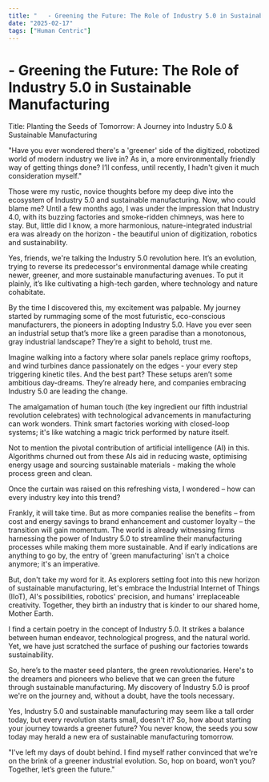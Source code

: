 ```yaml
---
title: "   - Greening the Future: The Role of Industry 5.0 in Sustainable Manufacturing"
date: "2025-02-17"
tags: ["Human Centric"]
---
```


#    - Greening the Future: The Role of Industry 5.0 in Sustainable Manufacturing

Title: Planting the Seeds of Tomorrow: A Journey into Industry 5.0 & Sustainable Manufacturing

"Have you ever wondered there's a 'greener' side of the digitized, robotized world of modern industry we live in? As in, a more environmentally friendly way of getting things done? I’ll confess, until recently, I hadn't given it much consideration myself."

Those were my rustic, novice thoughts before my deep dive into the ecosystem of Industry 5.0 and sustainable manufacturing. Now, who could blame me? Until a few months ago, I was under the impression that Industry 4.0, with its buzzing factories and smoke-ridden chimneys, was here to stay. But, little did I know, a more harmonious, nature-integrated industrial era was already on the horizon - the beautiful union of digitization, robotics and sustainability. 

Yes, friends, we're talking the Industry 5.0 revolution here. It’s an evolution, trying to reverse its predecessor's environmental damage while creating newer, greener, and more sustainable manufacturing avenues. To put it plainly, it’s like cultivating a high-tech garden, where technology and nature cohabitate.

By the time I discovered this, my excitement was palpable. My journey started by rummaging some of the most futuristic, eco-conscious manufacturers, the pioneers in adopting Industry 5.0. Have you ever seen an industrial setup that’s more like a green paradise than a monotonous, gray industrial landscape? They’re a sight to behold, trust me.

Imagine walking into a factory where solar panels replace grimy rooftops, and wind turbines dance passionately on the edges - your every step triggering kinetic tiles. And the best part? These setups aren’t some ambitious day-dreams. They’re already here, and companies embracing Industry 5.0 are leading the change.

The amalgamation of human touch (the key ingredient our fifth industrial revolution celebrates) with technological advancements in manufacturing can work wonders. Think smart factories working with closed-loop systems; it's like watching a magic trick performed by nature itself.

Not to mention the pivotal contribution of artificial intelligence (AI) in this. Algorithms churned out from these AIs aid in reducing waste, optimising energy usage and sourcing sustainable materials - making the whole process green and clean.

Once the curtain was raised on this refreshing vista, I wondered – how can every industry key into this trend?

Frankly, it will take time. But as more companies realise the benefits – from cost and energy savings to brand enhancement and customer loyalty – the transition will gain momentum. The world is already witnessing firms harnessing the power of Industry 5.0 to streamline their manufacturing processes while making them more sustainable. And if early indications are anything to go by, the entry of 'green manufacturing' isn't a choice anymore; it's an imperative.

But, don't take my word for it. As explorers setting foot into this new horizon of sustainable manufacturing, let's embrace the Industrial Internet of Things (IIoT), AI's possibilities, robotics' precision, and humans' irreplaceable creativity. Together, they birth an industry that is kinder to our shared home, Mother Earth.

I find a certain poetry in the concept of Industry 5.0. It strikes a balance between human endeavor, technological progress, and the natural world. Yet, we have just scratched the surface of pushing our factories towards sustainability.

So, here’s to the master seed planters, the green revolutionaries. Here's to the dreamers and pioneers who believe that we can green the future through sustainable manufacturing. My discovery of Industry 5.0 is proof we're on the journey and, without a doubt, have the tools necessary.

Yes, Industry 5.0 and sustainable manufacturing may seem like a tall order today, but every revolution starts small, doesn't it? So, how about starting your journey towards a greener future? You never know, the seeds you sow today may herald a new era of sustainable manufacturing tomorrow.

"I’ve left my days of doubt behind. I find myself rather convinced that we're on the brink of a greener industrial evolution. So, hop on board, won’t you? Together, let’s green the future."
